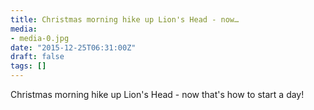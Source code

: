 ```yaml
---
title: Christmas morning hike up Lion's Head - now…
media:
- media-0.jpg
date: "2015-12-25T06:31:00Z"
draft: false
tags: []
---
```

Christmas morning hike up Lion's Head - now that's how to start a day\!
